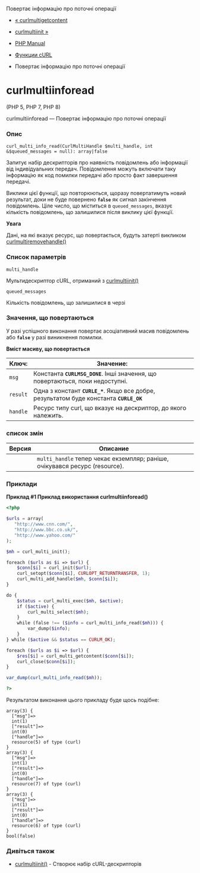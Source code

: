 Повертає інформацію про поточні операції

-   [« curlmultigetcontent](function.curl-multi-getcontent.html)
    
-   [curlmultiinit »](function.curl-multi-init.html)
    
-   [PHP Manual](index.html)
    
-   [Функции cURL](ref.curl.html)
    
-   Повертає інформацію про поточні операції
    

# curlmultiinforead

(PHP 5, PHP 7, PHP 8)

curlmultiinforead — Повертає інформацію про поточні операції

### Опис

```methodsynopsis
curl_multi_info_read(CurlMultiHandle $multi_handle, int &$queued_messages = null): array|false
```

Запитує набір дескрипторів про наявність повідомлень або інформації від індивідуальних передач. Повідомлення можуть включати таку інформацію як код помилки передачі або просто факт завершення передачі.

Виклики цієї функції, що повторюються, щоразу повертатимуть новий результат, доки не буде повернено **`false`** як сигнал закінчення повідомлень. Ціле число, що міститься в `queued_messages`, вказує кількість повідомлень, що залишилися після виклику цієї функції.

**Увага**

Дані, на які вказує ресурс, що повертається, будуть затерті викликом [curlmultiremovehandle()](function.curl-multi-remove-handle.html)

### Список параметрів

`multi_handle`

Мультидескриптор cURL, отриманий з [curlmultiinit()](function.curl-multi-init.html)

`queued_messages`

Кількість повідомлень, що залишилися в черзі

### Значення, що повертаються

У разі успішного виконання повертає асоціативний масив повідомлень або **`false`** у разі виникнення помилки.

**Вміст масиву, що повертається**

| Ключ: | Значение: |
| --- | --- |
| `msg` | Константа **`CURLMSG_DONE`**. Інші значення, що повертаються, поки недоступні. |
| `result` | Одна з констант **`CURLE_*`**. Якщо все добре, результатом буде константа **`CURLE_OK`** |
| `handle` | Ресурс типу curl, що вказує на дескриптор, до якого належить. |

### список змін

| Версия | Описание |
| --- | --- |
|  | `multi_handle` тепер чекає екземпляр; раніше, очікувався ресурс (resource). |

### Приклади

**Приклад #1 Приклад використання **curlmultiinforead()****

```php
<?php

$urls = array(
   "http://www.cnn.com/",
   "http://www.bbc.co.uk/",
   "http://www.yahoo.com/"
);

$mh = curl_multi_init();

foreach ($urls as $i => $url) {
    $conn[$i] = curl_init($url);
    curl_setopt($conn[$i], CURLOPT_RETURNTRANSFER, 1);
    curl_multi_add_handle($mh, $conn[$i]);
}

do {
    $status = curl_multi_exec($mh, $active);
    if ($active) {
        curl_multi_select($mh);
    }
    while (false !== ($info = curl_multi_info_read($mh))) {
        var_dump($info);
    }
} while ($active && $status == CURLM_OK);

foreach ($urls as $i => $url) {
    $res[$i] = curl_multi_getcontent($conn[$i]);
    curl_close($conn[$i]);
}

var_dump(curl_multi_info_read($mh));

?>
```

Результатом виконання цього прикладу буде щось подібне:

```
array(3) {
  ["msg"]=>
  int(1)
  ["result"]=>
  int(0)
  ["handle"]=>
  resource(5) of type (curl)
}
array(3) {
  ["msg"]=>
  int(1)
  ["result"]=>
  int(0)
  ["handle"]=>
  resource(7) of type (curl)
}
array(3) {
  ["msg"]=>
  int(1)
  ["result"]=>
  int(0)
  ["handle"]=>
  resource(6) of type (curl)
}
bool(false)
```

### Дивіться також

-   [curlmultiinit()](function.curl-multi-init.html) - Створює набір cURL-дескрипторів